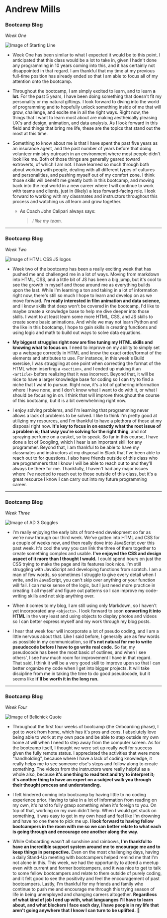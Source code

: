 # **Andrew Mills**
### Bootcamp Blog

*Week One*

![Image of Starting Line](/img/istockphoto-951162450-170667a.jpg)

* Week One has been similar to what I expected it would be to this point. I anticipated that this class would be a lot to take in, given I hadn't done any programming in 10 years coming into this, and it has certainly not disappointed in that regard. I am thankful that my time at my previous full-time position has already ended so that I am able to focus all of my attention onto the bootcamp.
* Throughout the bootcamp, I am simply excited to learn, and to learn **a lot**. For the past 5 years, I have been doing something that doesn't fit my personality or my natural giftings. I look forward to diving into the world of programming and to hopefully unlock something inside of me that will grow, challenge, and excite me in all the right ways. Right now, the things that I want to learn most about are making aestheically pleasing UX's and design, animation, and data analysis. As I look forward in this field and things that bring me life, these are the topics that stand out the most at this time.
* Something to know about me is that I have spent the past five years as an insurance agent, and the past number of years before that doing volunteer ministry outreach in an environment where most people didn't look like me. Both of those things are generally geared toward extroverts, of which I am not. I have learned so much through both about working with people, dealing with all different types of cultures and personalities, and pushing myself out of my comfort zone. I think those skills will benefit me greatly both in this bootcamp, and moving back into the real world in a new career where I will continue to work with teams and clients, just in (likely) a less forward-facing role. I look forward to working with my classmates and instructors throughout this process and watching us all learn and grow together.

  * As Coach John Calipari always says:
    > *I like my team.*
___

### Bootcamp Blog

*Week Two*

![Image of HTML CSS JS logos](/img/htmlcssjs.png)

* Week two of the bootcamp has been a really exciting week that has pushed me and challenged me in a lot of ways. Moving from markdown into HTML, CSS, and a little bit of JS has been a big jump, but it's cool to see the growth in myself and those around me as everything builds upon the last. While I'm learning a ton and taking in a lot of information right now, there's still so much I hope to learn and develop on as we move forward. **I'm really interested in film animation and data science**, and I know skills that deep won't be covered in the bootcamp, I'd like to maybe create a knowledge base to help me dive deeper into those skills. I want to at least learn some more HTML, CSS, and JS skills to create some basic animations. And while we may not learn Python and the like in this bootcamp, I hope to gain skills in creating functions and using logic and math to build out ways to solve data equations.

* **My biggest struggles right now are fine tuning my HTML skills and knowing what to focus on**. I need to improve on my ability to simply set up a webpage correctly in HTML and know the exact order/format of the elements and attributes to use. For instance, in this week's Build exercise, I was struggling at one point when correcting the format of the HTML when inserting a `<section>`, and I ended up making it an `<article>` before realizing that it was incorrect. Beyond that, it will be nice to have a larger knowledge base for coding so I can try to find a niche that I want to pursue. Right now, it's a lot of gathering information where I have none, and I don't know what I want to do with it, or what I should be focusing in on. I think that will improve throughout the course of this bootcamp, but it is a bit overwhelming right now.

* I enjoy solving problems, and I'm learning that programming never allows a lack of problems to be solved. I like to think I'm pretty good at utilizing my resources, and I'm thankful to have a plethora of those at my disposal right now. **It's key to focus in on exactly what the root issue of a problem is; that way you're solving for the right thing**, and not spraying perfume on a casket, so to speak. So far in this course, I have done a lot of Googling, which I hear is an important skill for any programmer. Beyond that, I am thankful to be able to have my classmates and instructors at my disposal in Slack that I've been able to reach out to for questions. I also have friends outside of this class who are programmers that I know I will be able to reach out to and they'll always be there for me. Thankfully, I haven't had any major issues where I've needed to reach out to those outside of this class, but it's a great resource I know I can carry out into my future programming career.
___

### Bootcamp Blog

*Week Three*

![Image of AD 3 Goggles](/img/3goggles.jpg)

* I'm really enjoying the early bits of front-end development so far as we're now through our third week. We've gotten into HTML and CSS for a couple of weeks now, and then really dove into JavaScript over this past week. It's cool the way you can link the three of them together to create something complex and usable. **I've enjoyed the CSS and design aspect of it more than I thought I would.** I could spend hours on just the CSS trying to make the page and its features look nice. I'm still struggling with JavaScript and developing functions from scratch. I am a man of few words, so sometimes I struggle to give every detail when I write, and in JavaScript, you can't skip over anything or your function will fail. I can make sense of the logic, but I just need more practice in creating it all myself and figure out patterns so I can improve my code-writing skills and not skip anything over.

* When it comes to my blog, I am still using only Markdown, so I haven't yet incorporated any `<objects>`. I look forward to soon **converting it into HTML** in the very least and using objects to display photos and videos so I can better express myself and my work through my blog posts.

* I hear that week four will incorporate a lot of pseudo coding, and I am a little nervous about that. Like I said before, I generally use as few words as possible in my communication, so **it's not natural for me to write pseudocode before I have to go write real code.** So far, my pseudocode has been the most basic of outlines, and when I see others', I see how much room for improvement I have in that regard. That said, I think it will be a very good skill to improve upon so that I can better organize my code when I get into bigger projects. It will take discipline from me in taking the time to do good pseudocode, but it seems like **it'll be worth it in the long run.**
___

### Bootcamp Blog

*Week Four*

![Image of Belichick Quote](/img/billnext.jpg)

* Throughout the first four weeks of bootcamp (the Onboarding phase), I got to work from home, which has it's pros and cons. I absolutely love being able to work at my own pace and be able to step outside my own home at will when I need to step away from the computer screen. As for the bootcamp itself, I thought we were set up really well for success given the fully remote status. I appreciated the activities that were more "handholding", because where I have a lack of coding knowledge, it really helps me to see someone else's steps and follow along to create something. The videos from the instructors were really helpful as a whole also, because **it's one thing to read text and try to interpret it; it's another thing to have an expert on a subject walk you through their thought process and understanding.**

* I felt hindered coming into bootcamp by having little to no coding experience prior. Having to take in a lot of information from reading on my own, it's hard to fully grasp something when it's foreign to you. On top of that, working on my own didn't help. When I would get stuck on something, it was easy to get in my own head and feel like I'm drowning and have no one there to pick me up. **I look forward to having fellow bootcampers in the room with me so we can better relate to what each is going through and encourage one another along the way.**

* While Onboarding wasn't all sunshine and rainbows, **I'm thankful to have an incredible support system around me to encourage me and to keep things in perspective.** Even on the most challenging days, having a daily Stand-Up meeting with bootcampers helped remind me that I'm not alone in this. This week, we had the opportunity to attend a meetup even with current and former bootcampers, and it was nice to get to talk to some fellow bootcampers and relate to them outside of purely coding, and it felt good to see the positivity and feel the encouragement of past bootcampers. Lastly, I'm thankful for my friends and family who continue to push me and encourage me through this trying season of life in being unemployed and changing careers altogether. **Regardless of what kind of job I end up with, what languanges I'll have to learn about, and what blockers I face each day, I have people in my life that aren't going anywhere that I know I can turn to be uplifted.** :pray:
